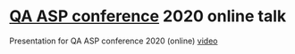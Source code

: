 # [QA ASP conference](http://qaasp.tech/) 2020 online talk
Presentation for QA ASP conference 2020 (online)
[video](https://youtu.be/wHe3QVWMJVM)
